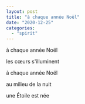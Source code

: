 ```yaml
---
layout: post
title: "à chaque année Noël"
date: "2020-12-25"
categories:
  - "spirit"
---
```


à chaque année Noël

les cœurs s'illuminent

à chaque année Noël

au milieu de la nuit

une Étoile est née

